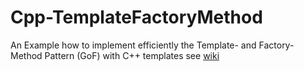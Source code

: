 # Cpp-TemplateFactoryMethod
An Example how to implement efficiently the Template- and Factory- Method Pattern (GoF) with C++ templates
see [wiki](https://github.com/GerdHirsch/Cpp-TemplateFactoryMethod/wiki)
